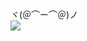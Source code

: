 ヾ(＠⌒ー⌒＠)ノ <br/>
<img src="https://github-readme-stats.vercel.app/api/top-langs/?username=europeDreadlyDevil"/>
